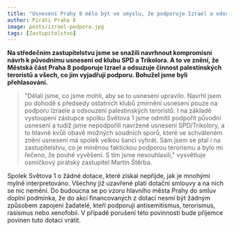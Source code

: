 ```yaml
---
title: "Usnesení Prahy 8 mělo být ve smyslu, že podporuje Izrael a odsuzuje činnost palestinských teroristů"
author: Piráti Praha 8
image: posts/izrael-podpora.jpg
tags: [Zastupitelstvo]
---
```


**Na středečním zastupitelstvu jsme se snažili navrhnout kompromisní návrh k původnímu usnesení od klubu SPD a Trikolora. A to ve znění, že Městská část Praha 8 podporuje Izrael a odsuzuje činnost palestinských teroristů a všech, co jim vyjadřují podporu. Bohužel jsme byli přehlasování.**

>"Dělali jsme, co jsme mohli, aby se to usnesení upravilo. Navrhl jsem po dohodě s předsedy ostatních klubů zmírnění usnesení pouze na podporu Izraele a odsouzení palestinských teroristů. I na základě vystoupení zástupce spolku Světova 1 jsme odmítli podpořit původní usnesení a tudíž jsme nepodpořili navržené usnesení SPD/Trikolory, a to hlavně kvůli obavě možných soudních sporů, které ve schváleném znění usnesení má spolek velkou šanci vyhrát. Sám jsem se ptal i na zastupitelstvu, co je míněnou faktickou podporou terorismu a bylo mi řečeno, že pouhé vyvěšení. S tím jsme nesouhlasili," vysvětluje osmičkový pirátský zastupitel Martin Štěrba.

Spolek Světova 1 o žádné dotace, které získal nepřijde, jak je mnohými mylně interpretováno. Všechny již uzavřené platí dotační smlouvy a na nich se nic nemění. Do budoucna se po vzoru hlavního města Prahy do smluv doplní podmínka, že do akcí financovaných z dotací nesmí být žádným způsobem zapojeni žadatelé, kteří podporují antisemitismus, terorismus, rasismus nebo xenofobii. V případě porušení této povinnosti bude příjemce povinen tuto dotaci vrátit.

